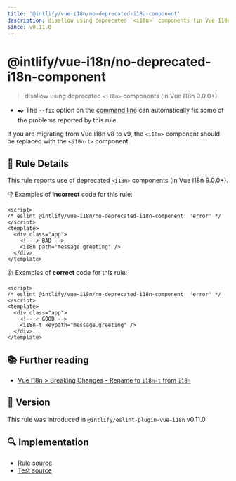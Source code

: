 ```yaml
---
title: '@intlify/vue-i18n/no-deprecated-i18n-component'
description: disallow using deprecated `<i18n>` components (in Vue I18n 9.0.0+)
since: v0.11.0
---
```


# @intlify/vue-i18n/no-deprecated-i18n-component

> disallow using deprecated `<i18n>` components (in Vue I18n 9.0.0+)

- :black_nib:️ The `--fix` option on the [command line](http://eslint.org/docs/user-guide/command-line-interface#fix) can automatically fix some of the problems reported by this rule.

If you are migrating from Vue I18n v8 to v9, the `<i18n>` component should be replaced with the `<i18n-t>` component.

## :book: Rule Details

This rule reports use of deprecated `<i18n>` components (in Vue I18n 9.0.0+).

:-1: Examples of **incorrect** code for this rule:

<eslint-code-block fix>

<!-- eslint-skip -->

```vue
<script>
/* eslint @intlify/vue-i18n/no-deprecated-i18n-component: 'error' */
</script>
<template>
  <div class="app">
    <!-- ✗ BAD -->
    <i18n path="message.greeting" />
  </div>
</template>
```

</eslint-code-block>

:+1: Examples of **correct** code for this rule:

<eslint-code-block fix>

<!-- eslint-skip -->

```vue
<script>
/* eslint @intlify/vue-i18n/no-deprecated-i18n-component: 'error' */
</script>
<template>
  <div class="app">
    <!-- ✓ GOOD -->
    <i18n-t keypath="message.greeting" />
  </div>
</template>
```

</eslint-code-block>

## :books: Further reading

- [Vue I18n > Breaking Changes - Rename to `i18n-t` from `i18n`](https://vue-i18n.intlify.dev/guide/migration/breaking.html#rename-to-i18n-tfrom-i18n)

## :rocket: Version

This rule was introduced in `@intlify/eslint-plugin-vue-i18n` v0.11.0

## :mag: Implementation

- [Rule source](https://github.com/intlify/eslint-plugin-vue-i18n/blob/master/lib/rules/no-deprecated-i18n-component.ts)
- [Test source](https://github.com/intlify/eslint-plugin-vue-i18n/tree/master/tests/lib/rules/no-deprecated-i18n-component.ts)
